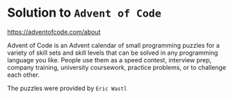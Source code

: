 # Solution to `Advent of Code`

https://adventofcode.com/about

Advent of Code is an Advent calendar of small programming puzzles for a variety of skill sets and skill levels that can be solved in any programming language you like. People use them as a speed contest, interview prep, company training, university coursework, practice problems, or to challenge each other.

The puzzles were provided by `Eric Wastl`
